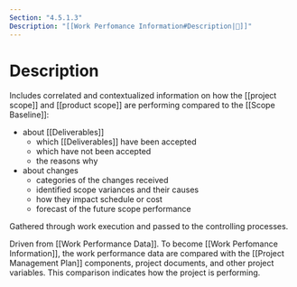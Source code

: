```yaml
---
Section: "4.5.1.3"
Description: "[[Work Perfomance Information#Description|📝]]"
---
```

# Description
Includes correlated and contextualized information on how the [[project scope]] and [[product scope]] are performing compared to the [[Scope Baseline]]:
- about [[Deliverables]]
	- which [[Deliverables]] have been accepted
	- which have not been accepted
	- the reasons why
- about changes
	- categories of the changes received
	- identified scope variances and their causes
	- how they impact schedule or cost
	- forecast of the future scope performance

Gathered through work execution and passed to the controlling processes.

Driven from [[Work Performance Data]]. To become [[Work Perfomance Information]], the work performance data are compared with the [[Project Management Plan]] components, project documents, and other project variables. This comparison indicates how the project is performing.
